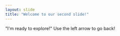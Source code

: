 ```yaml
---
layout: slide
title: "Welcome to our second slide!"
---
```

"I'm ready to explore!"
Use the left arrow to go back!
